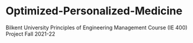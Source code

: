 # Optimized-Personalized-Medicine
Bilkent University Principles of Engineering Management Course (IE 400) Project Fall 2021-22
